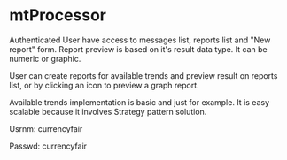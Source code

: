 # mtProcessor

Authenticated User have access to messages list, reports list and "New report" form. 
Report preview is based on it's result data type. It can be numeric or graphic.

User can create reports for available trends and preview result on reports list, 
or by clicking an icon to preview a graph report.

Available trends implementation is basic and just for example. 
It is easy scalable because it involves Strategy pattern solution.

Usrnm: currencyfair

Passwd: currencyfair

